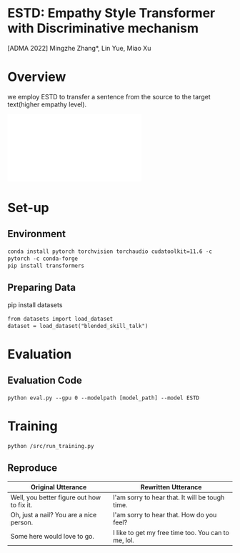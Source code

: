 # ESTD: Empathy Style Transformer with Discriminative mechanism
[ADMA 2022] Mingzhe Zhang*, Lin Yue, Miao Xu

# Overview
we employ ESTD to transfer a sentence from the source to the target text(higher empathy level). 

![Structure](structure.pdf)
# Set-up
## Environment
```
conda install pytorch torchvision torchaudio cudatoolkit=11.6 -c pytorch -c conda-forge
pip install transformers
```
## Preparing Data
pip install datasets

```
from datasets import load_dataset
dataset = load_dataset("blended_skill_talk")
```

# Evaluation
## Evaluation Code
```
python eval.py --gpu 0 --modelpath [model_path] --model ESTD
```

# Training
```
python /src/run_training.py
```

## Reproduce
| Original Utterance | Rewritten Utterance |
| ---- | ---- | 
| Well, you better figure out how to fix it.  | I'am sorry to hear that. It will be tough time.| 
| Oh, just a nail? You are a nice person.     | I'am sorry to hear that. How do you feel? | 
| Some here would love to go.                 | I like to get my free time too. You can to me, lol.| 
